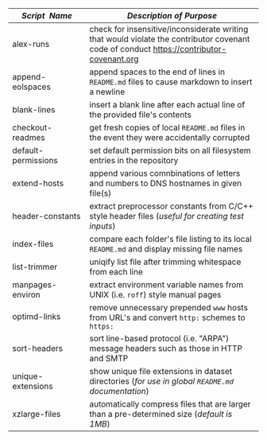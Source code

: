 |&nbsp;&nbsp;&nbsp;&nbsp;_Script&nbsp;&nbsp;Name_&nbsp;&nbsp;&nbsp;&nbsp;| _Description of Purpose_
|----------------------------|--------------------------------------------------------------------------------------------------------------------------------------------------------------------------
| alex-runs                  | check for insensitive/inconsiderate writing that would violate the contributor covenant code of conduct <https://contributor-covenant.org>  
| append-eolspaces           | append spaces to the end of lines in `README.md` files to cause markdown to insert a newline  
| blank-lines                | insert a blank line after each actual line of the provided file's contents
| checkout-readmes           | get fresh copies of local `README.md` files in the event they were accidentally corrupted
| default-permissions        | set default permission bits on all filesystem entries in the repository
| extend-hosts               | append various comnbinations of letters and numbers to DNS hostnames in given file(s)  
| header-constants           | extract preprocessor constants from C/C++ style header files (_useful for creating test inputs_)
| index-files                | compare each folder's file listing to its local `README.md` and display missing file names
| list-trimmer               | uniqify list file after trimming whitespace from each line
| manpages-environ           | extract environment variable names from UNIX (i.e. `roff`) style manual pages
| optimd-links               | remove unnecessary prepended `www` hosts from URL's and convert `http:` schemes to `https:`  
| sort-headers               | sort line-based protocol (i.e. "ARPA") message headers such as those in HTTP and SMTP  
| unique-extensions          | show unique file extensions in dataset directories (_for use in global `README.md` documentation_)
| xzlarge-files              | automatically compress files that are larger than a pre-determined size (_default is 1MB_)  
